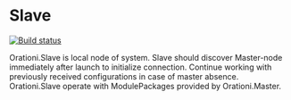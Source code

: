 # Slave

[![Build status](https://ci.appveyor.com/api/projects/status/m799umuj8xo67khm?svg=true)](https://ci.appveyor.com/project/ProjectOrationi/slave)

Orationi.Slave is local node of system. Slave should discover Master-node immediately after launch to initialize connection. Continue working with previously received configurations in case of master absence. Orationi.Slave operate with ModulePackages provided by Orationi.Master.

